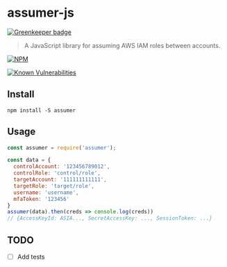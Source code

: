# assumer-js

[![Greenkeeper badge](https://badges.greenkeeper.io/petermbenjamin/assumer-js.svg)](https://greenkeeper.io/)
> A JavaScript library for assuming AWS IAM roles between accounts.

[![NPM](https://nodei.co/npm/assumer.png?downloads=true)](https://nodei.co/npm/assumer/)

[![Known Vulnerabilities](https://snyk.io/test/npm/assumer/badge.svg?style=flat-square)](https://snyk.io/test/npm/assumer)

## Install

```
npm install -S assumer
```

## Usage

```js
const assumer = require('assumer');

const data = {
  controlAccount: '123456789012',
  controlRole: 'control/role',
  targetAccount: '111111111111',
  targetRole: 'target/role',
  username: 'username',
  mfaToken: '123456'
}
assumer(data).then(creds => console.log(creds))
// {AccessKeyId: ASIA..., SecretAccessKey: ..., SessionToken: ...}
```

## TODO
- [ ] Add tests
